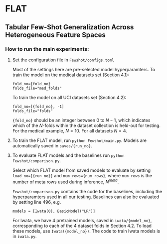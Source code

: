 # FLAT
## Tabular Few-Shot Generalization Across Heterogeneous Feature Spaces

### How to run the main experiments:

1. Set the configuration file in `Fewshot/configs.toml`

    Most of the settings here are pre-selected model hyperparamters. 
    To train the model on the medical datasets set (Section 4.1):
    ```
    fold_no={fold_no}
    folds_file="med_folds"
    ```

    To train the model on all UCI datasets set (Section 4.2):
    ```
    fold_no=[{fold_no}, -1]
    folds_file="folds"
    ```

    `{fold_no}` should be an integer between 0 to $N-1$, which indicates which of the $N$-folds within the dataset collection is held-out for testing.
    For the medical example, $N=10$. For all datasets $N=4$.

2. To train the FLAT model, run `python Fewshot/main.py`. Models are automatically saved in `saves/{run_no}`.

3. To evaluate FLAT models and the baselines run `python Fewshot/comparison.py`. 

    Select which FLAT model from saved models to evaluate by setting `load_no=[{run_no}]` and `num_rows={num_rows}`, where `num_rows` is the number of meta rows used during inference, $N^{meta}$. 

    `Fewshot/comparison.py` contains the code for the baselines, including the hyperparamters used in all our testing. Baselines can also be evaluated by setting line 496, e.g. 
    ```
    models = [Iwata(0), BasicModel("LR")]
    ``` 

    For Iwata, we have 4 pretrained models, saved in `iwata/{model_no}`, corresponding to each of the 4 dataset folds in Section 4.2. To load these models, use `Iwata({model_no})`. The code to train Iwata models is in `iwata.py`. 

